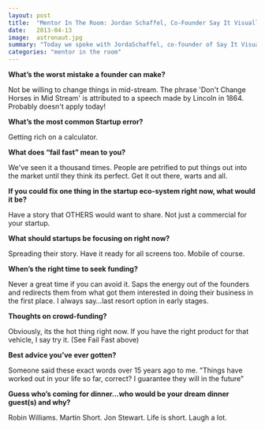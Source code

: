 ```yaml
---
layout: post
title:  "Mentor In The Room: Jordan Schaffel, Co-Founder Say It Visually and Fast Forward Stories"
date:   2013-04-13
image:  astronaut.jpg
summary: "Today we spoke with JordaSchaffel, co-founder of Say It Visually!  Jordan led the business development efforts of numerous startups over a 29-year career, mostly in the technology sector.  Explaining complex concepts in simple terms was the key to his success.  Jordan heads up the marketing and business development for Say It Visually!"
categories: "mentor in the room"
---
```


**What’s the worst mistake a founder can make?**

Not be willing to change things in mid-stream. The phrase 'Don't Change Horses in Mid Stream' is attributed to a speech made by Lincoln in 1864. Probably doesn't apply today!


**What’s the most common Startup error?**

Getting rich on a calculator.


**What does “fail fast” mean to you?**

We've seen it a thousand times. People are petrified to put things out into the market until they think its perfect. Get it out there, warts and all.


**If you could fix one thing in the startup eco-system right now, what would it be?**

Have a story that OTHERS would want to share. Not just a commercial for your startup.


**What should startups be focusing on right now?**

Spreading their story. Have it ready for all screens too. Mobile of course.


**When’s the right time to seek funding?**

Never a great time if you can avoid it. Saps the energy out of the founders and redirects them from what got them interested in doing their business in the first place. I always say…last resort option in early stages.


**Thoughts on crowd-funding?**

Obviously, its the hot thing right now. If you have the right product for that vehicle, I say try it. (See Fail Fast above)


**Best advice you’ve ever gotten?**

Someone said these exact words over 15 years ago to me. "Things have worked out in your life so far, correct? I guarantee they will in the future"


**Guess who’s coming for dinner…who would be your dream dinner guest(s) and why?**

Robin Williams. Martin Short. Jon Stewart.   Life is short. Laugh a lot.

